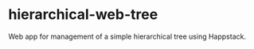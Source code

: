 hierarchical-web-tree
=====================

Web app for management of a simple hierarchical tree using Happstack.
